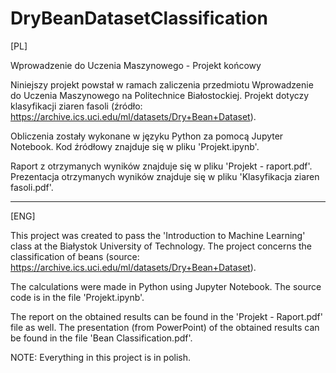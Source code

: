 # DryBeanDatasetClassification

[PL]

Wprowadzenie do Uczenia Maszynowego - Projekt końcowy

Niniejszy projekt powstał w ramach zaliczenia przedmiotu Wprowadzenie do Uczenia Maszynowego na Politechnice Białostockiej. Projekt dotyczy klasyfikacji ziaren fasoli (źródło: https://archive.ics.uci.edu/ml/datasets/Dry+Bean+Dataset).

Obliczenia zostały wykonane w języku Python za pomocą Jupyter Notebook. Kod źródłowy znajduje się w pliku 'Projekt.ipynb'.

Raport z otrzymanych wyników znajduje się w pliku 'Projekt - raport.pdf'.
Prezentacja otrzymanych wyników znajduje się w pliku 'Klasyfikacja ziaren fasoli.pdf'.

-------------------------------------------------------------------------------------------------------------------------------------------------------------------------

[ENG]

This project was created to pass the 'Introduction to Machine Learning' class at the Białystok University of Technology. The project concerns the classification of beans (source: https://archive.ics.uci.edu/ml/datasets/Dry+Bean+Dataset).

The calculations were made in Python using Jupyter Notebook. The source code is in the file 'Projekt.ipynb'.

The report on the obtained results can be found in the 'Projekt - Raport.pdf' file as well. The presentation (from PowerPoint) of the obtained results can be found in the file 'Bean Classification.pdf'.

NOTE: Everything in this project is in polish.
